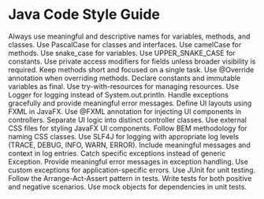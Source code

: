 # Java Code Style Guide

Always use meaningful and descriptive names for variables, methods, and classes.
Use PascalCase for classes and interfaces.
Use camelCase for methods.
Use snake_case for variables.
Use UPPER_SNAKE_CASE for constants.
Use private access modifiers for fields unless broader visibility is required.
Keep methods short and focused on a single task.
Use @Override annotation when overriding methods.
Declare constants and immutable variables as final.
Use try-with-resources for managing resources.
Use Logger for logging instead of System.out.println.
Handle exceptions gracefully and provide meaningful error messages.
Define UI layouts using FXML in JavaFX.
Use @FXML annotation for injecting UI components in controllers.
Separate UI logic into distinct controller classes.
Use external CSS files for styling JavaFX UI components.
Follow BEM methodology for naming CSS classes.
Use SLF4J for logging with appropriate log levels (TRACE, DEBUG, INFO, WARN, ERROR).
Include meaningful messages and context in log entries.
Catch specific exceptions instead of generic Exception.
Provide meaningful error messages in exception handling.
Use custom exceptions for application-specific errors.
Use JUnit for unit testing.
Follow the Arrange-Act-Assert pattern in tests.
Write tests for both positive and negative scenarios.
Use mock objects for dependencies in unit tests.
